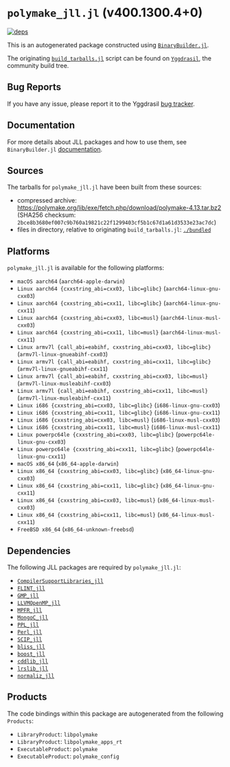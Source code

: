 # `polymake_jll.jl` (v400.1300.4+0)

[![deps](https://juliahub.com/docs/polymake_jll/deps.svg)](https://juliahub.com/ui/Packages/General/polymake_jll/)

This is an autogenerated package constructed using [`BinaryBuilder.jl`](https://github.com/JuliaPackaging/BinaryBuilder.jl).

The originating [`build_tarballs.jl`](https://github.com/JuliaPackaging/Yggdrasil/blob/6d088a12e761f0b1924568eb6c4efc60ec0fe01d/P/polymake/build_tarballs.jl) script can be found on [`Yggdrasil`](https://github.com/JuliaPackaging/Yggdrasil/), the community build tree.

## Bug Reports

If you have any issue, please report it to the Yggdrasil [bug tracker](https://github.com/JuliaPackaging/Yggdrasil/issues).

## Documentation

For more details about JLL packages and how to use them, see `BinaryBuilder.jl` [documentation](https://docs.binarybuilder.org/stable/jll/).

## Sources

The tarballs for `polymake_jll.jl` have been built from these sources:

* compressed archive: https://polymake.org/lib/exe/fetch.php/download/polymake-4.13.tar.bz2 (SHA256 checksum: `2bce8b3680ef007c9b760a19821c22f1299403cf5b1c67d1a61d3533e23ac7dc`)
* files in directory, relative to originating `build_tarballs.jl`: [`./bundled`](https://github.com/JuliaPackaging/Yggdrasil/tree/6d088a12e761f0b1924568eb6c4efc60ec0fe01d/P/polymake/bundled)

## Platforms

`polymake_jll.jl` is available for the following platforms:

* `macOS aarch64` (`aarch64-apple-darwin`)
* `Linux aarch64 {cxxstring_abi=cxx03, libc=glibc}` (`aarch64-linux-gnu-cxx03`)
* `Linux aarch64 {cxxstring_abi=cxx11, libc=glibc}` (`aarch64-linux-gnu-cxx11`)
* `Linux aarch64 {cxxstring_abi=cxx03, libc=musl}` (`aarch64-linux-musl-cxx03`)
* `Linux aarch64 {cxxstring_abi=cxx11, libc=musl}` (`aarch64-linux-musl-cxx11`)
* `Linux armv7l {call_abi=eabihf, cxxstring_abi=cxx03, libc=glibc}` (`armv7l-linux-gnueabihf-cxx03`)
* `Linux armv7l {call_abi=eabihf, cxxstring_abi=cxx11, libc=glibc}` (`armv7l-linux-gnueabihf-cxx11`)
* `Linux armv7l {call_abi=eabihf, cxxstring_abi=cxx03, libc=musl}` (`armv7l-linux-musleabihf-cxx03`)
* `Linux armv7l {call_abi=eabihf, cxxstring_abi=cxx11, libc=musl}` (`armv7l-linux-musleabihf-cxx11`)
* `Linux i686 {cxxstring_abi=cxx03, libc=glibc}` (`i686-linux-gnu-cxx03`)
* `Linux i686 {cxxstring_abi=cxx11, libc=glibc}` (`i686-linux-gnu-cxx11`)
* `Linux i686 {cxxstring_abi=cxx03, libc=musl}` (`i686-linux-musl-cxx03`)
* `Linux i686 {cxxstring_abi=cxx11, libc=musl}` (`i686-linux-musl-cxx11`)
* `Linux powerpc64le {cxxstring_abi=cxx03, libc=glibc}` (`powerpc64le-linux-gnu-cxx03`)
* `Linux powerpc64le {cxxstring_abi=cxx11, libc=glibc}` (`powerpc64le-linux-gnu-cxx11`)
* `macOS x86_64` (`x86_64-apple-darwin`)
* `Linux x86_64 {cxxstring_abi=cxx03, libc=glibc}` (`x86_64-linux-gnu-cxx03`)
* `Linux x86_64 {cxxstring_abi=cxx11, libc=glibc}` (`x86_64-linux-gnu-cxx11`)
* `Linux x86_64 {cxxstring_abi=cxx03, libc=musl}` (`x86_64-linux-musl-cxx03`)
* `Linux x86_64 {cxxstring_abi=cxx11, libc=musl}` (`x86_64-linux-musl-cxx11`)
* `FreeBSD x86_64` (`x86_64-unknown-freebsd`)

## Dependencies

The following JLL packages are required by `polymake_jll.jl`:

* [`CompilerSupportLibraries_jll`](https://github.com/JuliaBinaryWrappers/CompilerSupportLibraries_jll.jl)
* [`FLINT_jll`](https://github.com/JuliaBinaryWrappers/FLINT_jll.jl)
* [`GMP_jll`](https://github.com/JuliaBinaryWrappers/GMP_jll.jl)
* [`LLVMOpenMP_jll`](https://github.com/JuliaBinaryWrappers/LLVMOpenMP_jll.jl)
* [`MPFR_jll`](https://github.com/JuliaBinaryWrappers/MPFR_jll.jl)
* [`MongoC_jll`](https://github.com/JuliaBinaryWrappers/MongoC_jll.jl)
* [`PPL_jll`](https://github.com/JuliaBinaryWrappers/PPL_jll.jl)
* [`Perl_jll`](https://github.com/JuliaBinaryWrappers/Perl_jll.jl)
* [`SCIP_jll`](https://github.com/JuliaBinaryWrappers/SCIP_jll.jl)
* [`bliss_jll`](https://github.com/JuliaBinaryWrappers/bliss_jll.jl)
* [`boost_jll`](https://github.com/JuliaBinaryWrappers/boost_jll.jl)
* [`cddlib_jll`](https://github.com/JuliaBinaryWrappers/cddlib_jll.jl)
* [`lrslib_jll`](https://github.com/JuliaBinaryWrappers/lrslib_jll.jl)
* [`normaliz_jll`](https://github.com/JuliaBinaryWrappers/normaliz_jll.jl)

## Products

The code bindings within this package are autogenerated from the following `Products`:

* `LibraryProduct`: `libpolymake`
* `LibraryProduct`: `libpolymake_apps_rt`
* `ExecutableProduct`: `polymake`
* `ExecutableProduct`: `polymake_config`
